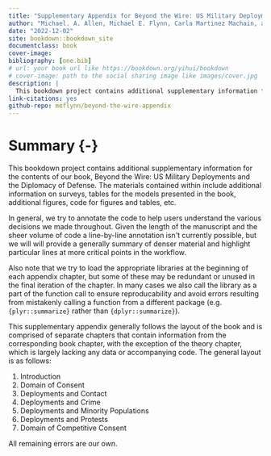 ```yaml
--- 
title: "Supplementary Appendix for Beyond the Wire: US Military Deployments and Host Country Public Opinion"
author: "Michael. A. Allen, Michael E. Flynn, Carla Martinez Machain, and Andrew Stravers"
date: "2022-12-02"
site: bookdown::bookdown_site
documentclass: book
cover-image:
bibliography: [one.bib]
# url: your book url like https://bookdown.org/yihui/bookdown
# cover-image: path to the social sharing image like images/cover.jpg
description: |
  This bookdown project contains additional supplementary information for the contents of our book, Beyond the Wire: US Military Deployments and Host Country Public Opinion. The materials contained within include additional information on surveys, tables for the models presented in the book, additional figures, etc.
link-citations: yes
github-repo: meflynn/beyond-the-wire-appendix
---
```


# Summary {-}

This bookdown project contains additional supplementary information for the contents of our book, Beyond the Wire: US Military Deployments and the Diplomacy of Defense. The materials contained within include additional information on surveys, tables for the models presented in the book, additional figures, code for figures and tables, etc.

In general, we try to annotate the code to help users understand the various decisions we made throughout. Given the length of the manuscript and the sheer volume of code a line-by-line annotation isn't currently possible, but we will will provide a generally summary of denser material and highlight particular lines at more critical points in the workflow. 

Also note that we try to load the appropriate libraries at the beginning of each appendix chapter, but some of these may be redundant or unused in the final iteration of the chapter. In many cases we also call the library as a part of the function call to ensure reproducability and avoid errors resulting from mistakenly calling a function from a different package (e.g. `{plyr::summarize}` rather than `{dplyr::summarize}`). 

This supplementary appendix generally follows the layout of the book and is comprised of separate chapters that contain information from the corresponding book chapter, with the exception of the theory chapter, which is largely lacking any data or accompanying code. The general layout is as follows:

1. Introduction
2. Domain of Consent
3. Deployments and Contact
4. Deployments and Crime
5. Deployments and Minority Populations
6. Deployments and Protests
7. Domain of Competitive Consent

All remaining errors are our own.
